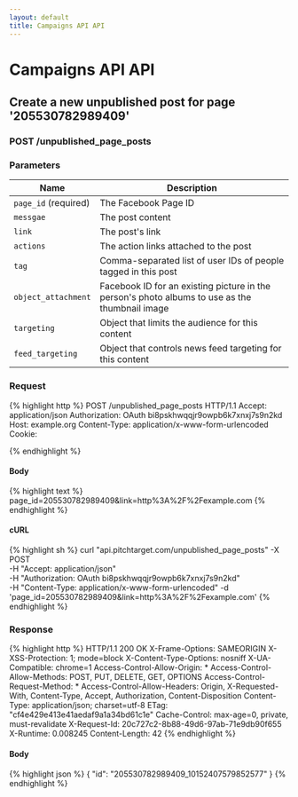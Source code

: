 ```yaml
---
layout: default
title: Campaigns API API
---
```


# Campaigns API API

## Create a new unpublished post for page &#39;205530782989409&#39;

### POST /unpublished_page_posts


### Parameters

Name | Description |
-----|-------------|
`page_id` (required) | The Facebook Page ID |
`messgae`  | The post content |
`link`  | The post&#39;s link |
`actions`  | The action links attached to the post |
`tag`  | Comma-separated list of user IDs of people tagged in this post |
`object_attachment`  | Facebook ID for an existing picture in the person&#39;s photo albums to use as the thumbnail image |
`targeting`  | Object that limits the audience for this content |
`feed_targeting`  | Object that controls news feed targeting for this content |

### Request

{% highlight http %}
POST /unpublished_page_posts HTTP/1.1
Accept: application/json
Authorization: OAuth bi8pskhwqqjr9owpb6k7xnxj7s9n2kd
Host: example.org
Content-Type: application/x-www-form-urlencoded
Cookie: 

{% endhighlight %}

#### Body

{% highlight text %}
page_id=205530782989409&link=http%3A%2F%2Fexample.com
{% endhighlight %}

#### cURL

{% highlight sh %}
curl "api.pitchtarget.com/unpublished_page_posts" -X POST \
	-H "Accept: application/json" \
	-H "Authorization: OAuth bi8pskhwqqjr9owpb6k7xnxj7s9n2kd" \
	-H "Content-Type: application/x-www-form-urlencoded" -d 'page_id=205530782989409&link=http%3A%2F%2Fexample.com'
{% endhighlight %}

### Response

{% highlight http %}
HTTP/1.1 200 OK
X-Frame-Options: SAMEORIGIN
X-XSS-Protection: 1; mode=block
X-Content-Type-Options: nosniff
X-UA-Compatible: chrome=1
Access-Control-Allow-Origin: *
Access-Control-Allow-Methods: POST, PUT, DELETE, GET, OPTIONS
Access-Control-Request-Method: *
Access-Control-Allow-Headers: Origin, X-Requested-With, Content-Type, Accept, Authorization, Content-Disposition
Content-Type: application/json; charset=utf-8
ETag: "cf4e429e413e41aedaf9a1a34bd61c1e"
Cache-Control: max-age=0, private, must-revalidate
X-Request-Id: 20c727c2-8b88-49d6-97ab-71e9db90f655
X-Runtime: 0.008245
Content-Length: 42
{% endhighlight %}

#### Body

{% highlight json %}
{
  "id": "205530782989409_10152407579852577"
}
{% endhighlight %}


